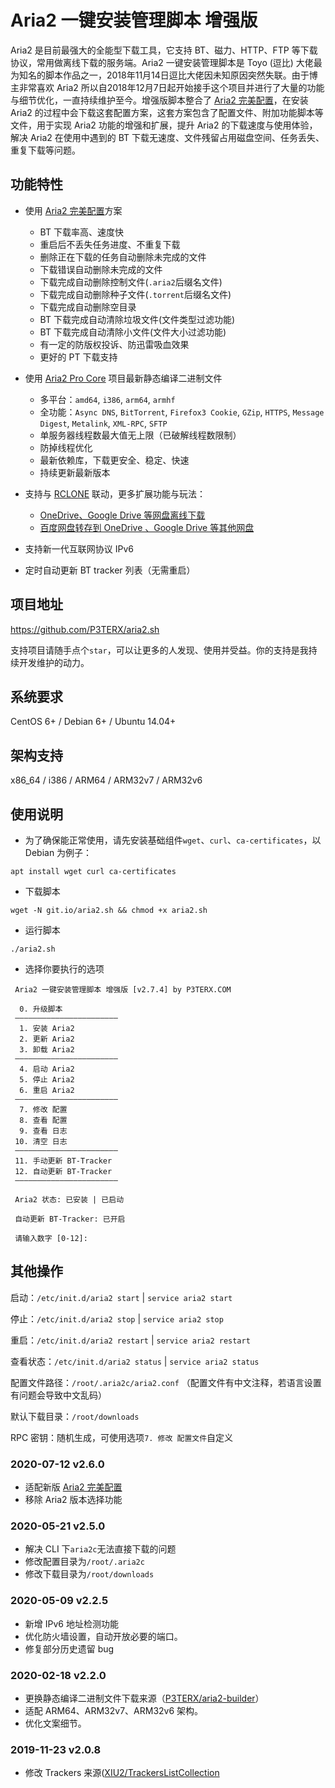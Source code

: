 # Aria2 一键安装管理脚本 增强版
Aria2 是目前最强大的全能型下载工具，它支持 BT、磁力、HTTP、FTP 等下载协议，常用做离线下载的服务端。Aria2 一键安装管理脚本是 Toyo (逗比) 大佬最为知名的脚本作品之一，2018年11月14日逗比大佬因未知原因突然失联。由于博主非常喜欢 Aria2 所以自2018年12月7日起开始接手这个项目并进行了大量的功能与细节优化，一直持续维护至今。增强版脚本整合了 [Aria2 完美配置](https://github.com/P3TERX/aria2.conf)，在安装 Aria2 的过程中会下载这套配置方案，这套方案包含了配置文件、附加功能脚本等文件，用于实现 Aria2 功能的增强和扩展，提升 Aria2 的下载速度与使用体验，解决 Aria2 在使用中遇到的 BT 下载无速度、文件残留占用磁盘空间、任务丢失、重复下载等问题。

## 功能特性

- 使用 [Aria2 完美配置](https://github.com/P3TERX/aria2.conf)方案
    * BT 下载率高、速度快
    * 重启后不丢失任务进度、不重复下载
    * 删除正在下载的任务自动删除未完成的文件
    * 下载错误自动删除未完成的文件
    * 下载完成自动删除控制文件(`.aria2`后缀名文件)
    * 下载完成自动删除种子文件(`.torrent`后缀名文件)
    * 下载完成自动删除空目录
    * BT 下载完成自动清除垃圾文件(文件类型过滤功能)
    * BT 下载完成自动清除小文件(文件大小过滤功能)
    * 有一定的防版权投诉、防迅雷吸血效果
    * 更好的 PT 下载支持

- 使用 [Aria2 Pro Core](https://github.com/P3TERX/Aria2-Pro-Core) 项目最新静态编译二进制文件
    - 多平台：`amd64`, `i386`, `arm64`, `armhf`
    - 全功能：`Async DNS`, `BitTorrent`, `Firefox3 Cookie`, `GZip`, `HTTPS`, `Message Digest`, `Metalink`, `XML-RPC`, `SFTP`
    - 单服务器线程数最大值无上限（已破解线程数限制）
    - 防掉线程优化
    - 最新依赖库，下载更安全、稳定、快速
    - 持续更新最新版本

- 支持与 [RCLONE](https://rclone.org/) 联动，更多扩展功能与玩法：
    - [OneDrive、Google Drive 等网盘离线下载](https://p3terx.com/archives/offline-download-of-onedrive-gdrive.html)
    - [百度网盘转存到 OneDrive 、Google Drive 等其他网盘](https://p3terx.com/archives/baidunetdisk-transfer-to-onedrive-and-google-drive.html)

- 支持新一代互联网协议 IPv6
- 定时自动更新 BT tracker 列表（无需重启）

## 项目地址

https://github.com/P3TERX/aria2.sh

支持项目请随手点个`star`，可以让更多的人发现、使用并受益。你的支持是我持续开发维护的动力。

## 系统要求

CentOS 6+ / Debian 6+ / Ubuntu 14.04+

## 架构支持

x86_64 / i386 / ARM64 / ARM32v7 / ARM32v6

## 使用说明

* 为了确保能正常使用，请先安装基础组件`wget`、`curl`、`ca-certificates`，以 Debian 为例子：
```
apt install wget curl ca-certificates
```

* 下载脚本
```
wget -N git.io/aria2.sh && chmod +x aria2.sh
```

* 运行脚本
```
./aria2.sh
```

* 选择你要执行的选项
```
 Aria2 一键安装管理脚本 增强版 [v2.7.4] by P3TERX.COM
 
  0. 升级脚本
 ———————————————————————
  1. 安装 Aria2
  2. 更新 Aria2
  3. 卸载 Aria2
 ———————————————————————
  4. 启动 Aria2
  5. 停止 Aria2
  6. 重启 Aria2
 ———————————————————————
  7. 修改 配置
  8. 查看 配置
  9. 查看 日志
 10. 清空 日志
 ———————————————————————
 11. 手动更新 BT-Tracker
 12. 自动更新 BT-Tracker
 ———————————————————————

 Aria2 状态: 已安装 | 已启动

 自动更新 BT-Tracker: 已开启

 请输入数字 [0-12]:
```

## 其他操作

启动：`/etc/init.d/aria2 start` | `service aria2 start`

停止：`/etc/init.d/aria2 stop` | `service aria2 stop`

重启：`/etc/init.d/aria2 restart` | `service aria2 restart`

查看状态：`/etc/init.d/aria2 status` | `service aria2 status`

配置文件路径：`/root/.aria2c/aria2.conf` （配置文件有中文注释，若语言设置有问题会导致中文乱码）

默认下载目录：`/root/downloads`

RPC 密钥：随机生成，可使用选项`7. 修改 配置文件`自定义

### 2020-07-12 v2.6.0

- 适配新版 [Aria2 完美配置](https://github.com/P3TERX/aria2.conf)
- 移除 Aria2 版本选择功能
### 2020-05-21 v2.5.0

- 解决 CLI 下`aria2c`无法直接下载的问题
- 修改配置目录为`/root/.aria2c`
- 修改下载目录为`/root/downloads`

### 2020-05-09 v2.2.5

- 新增 IPv6 地址检测功能
- 优化防火墙设置，自动开放必要的端口。
- 修复部分历史遗留 bug

### 2020-02-18 v2.2.0

- 更换静态编译二进制文件下载来源（[P3TERX/aria2-builder](https://github.com/P3TERX/aria2-builder)）
- 适配 ARM64、ARM32v7、ARM32v6 架构。
- 优化文案细节。
### 2019-11-23 v2.0.8

- 修改 Trackers 来源([XIU2/TrackersListCollection](https://github.com/XIU2/TrackersListCollection)
